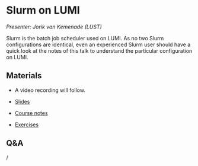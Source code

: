 # Slurm on LUMI

*Presenter: Jorik van Kemenade (LUST)*

Slurm is the batch job scheduler used on LUMI. As no two Slurm configurations are
identical, even an experienced Slurm user should have a quick look at the notes of this
talk to understand the particular configuration on LUMI.


## Materials

<!--
Materials will be made available after the lecture
-->
<!--
<video src="https://462000265.lumidata.eu/2p3day-20250303/recordings/201-Slurm.mp4" controls="controls"></video>
-->
-   A video recording will follow.

-   [Slides](https://462000265.lumidata.eu/2p3day-20250303/files/LUMI-2p3day-20250303-201-Slurm.pdf)

-   [Course notes](201-Slurm.md)

-   [Exercises](E201-Slurm.md)


## Q&A

/



